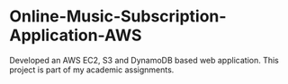 # Online-Music-Subscription-Application-AWS
Developed an AWS EC2, S3 and DynamoDB based web application. This project is part of my academic assignments.
